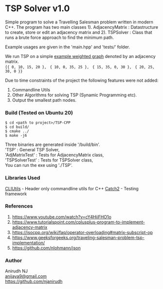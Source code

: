 
# TSP Solver v1.0 
Simple program to solve a Travelling Salesman problem written in modern C++.  The program has two main classes 1).   AdjacencyMatrix : Datastructure to create, store or edit an adjacency matrix and 2). TSPSolver : Class that runs a brute force approach to find the minimum path. 

Example usages are given in the 'main.hpp' and 'tests/' folder.

We run TSP on a simple [example weighted graph](https://www.geeksforgeeks.org/traveling-salesman-problem-tsp-implementation/) denoted by an adjacency matrix.           
`{{ 0, 10, 15, 20 },`
` { 10, 0, 35, 25 },`
` { 15, 35, 0, 30 },`
` { 20, 25, 30, 0 }}`

Due to time constraints of the project the following features were not added:     
1. Commandline Utils
2. Other Algorithms for solving TSP (Synamic Programming etc).
3. Output the smallest path nodes.

### Build (Tested on Ubuntu 20)
```
$ cd <path to project>/TSP-CPP
$ cd build/
$ cmake ../
$ make -j6
```

Three binaries are generated inside '<path to project>/build/bin'.     
'TSP' : General TSP Solver,    
'AdjMatrixTest' : Tests for AdjacencyMatrix class,    
'TSPSolverTest' : Tests for TSPSolver class,    
You can run the exe using './TSP'.

### Libraries Used
[CLIUtils](https://github.com/CLIUtils/CLI11) - Header only commandline utils for C++
[Catch2](https://github.com/catchorg/Catch2) - Testing framework

### References
1. https://www.youtube.com/watch?v=cY4HiiFHO1o
2. https://www.tutorialspoint.com/cplusplus-program-to-implement-adjacency-matrix
3. https://isocpp.org/wiki/faq/operator-overloading#matrix-subscript-op
4. https://www.geeksforgeeks.org/traveling-salesman-problem-tsp-implementation/
5. https://github.com/nlohmann/json

### Author
Anirudh NJ     
anijaya9@gmail.com     
https://github.com/njanirudh      
